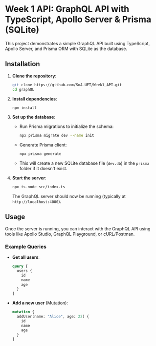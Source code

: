 # Week 1 API: GraphQL API with TypeScript, Apollo Server & Prisma (SQLite)

This project demonstrates a simple GraphQL API built using TypeScript, Apollo Server, and Prisma ORM with SQLite as the database.

## Installation

1. **Clone the repository**:
   ```bash
   git clone https://github.com/SoA-UET/Week1_API.git
   cd graphQL
   ```

2. **Install dependencies**:
   ```bash
   npm install
   ```

3. **Set up the database**:
   - Run Prisma migrations to initialize the schema:
     ```bash
     npx prisma migrate dev --name init
     ```
   - Generate Prisma client:
     ```bash
     npx prisma generate
     ```
   - This will create a new SQLite database file (`dev.db`) in the `prisma` folder if it doesn't exist.

4. **Start the server**:
   ```bash
   npx ts-node src/index.ts
   ```
   The GraphQL server should now be running (typically at `http://localhost:4000`).

## Usage

Once the server is running, you can interact with the GraphQL API using tools like Apollo Studio, GraphQL Playground, or cURL/Postman.

### Example Queries

- **Get all users**:
  ```graphql
  query {
    users {
      id
      name
      age
    }
  }
  ```

- **Add a new user** (Mutation):
  ```graphql
  mutation {
    addUser(name: "Alice", age: 22) {
      id
      name
      age
    }
  }
  ```